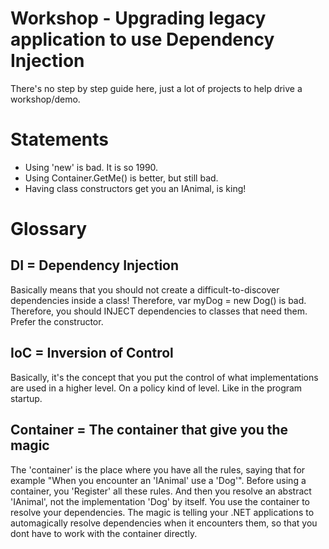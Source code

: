 # Workshop - Upgrading legacy application to use Dependency Injection

There's no step by step guide here, just a lot of projects to help drive a workshop/demo.

# Statements

* Using 'new' is bad. It is so 1990.
* Using Container.GetMe<IAnimal>() is better, but still bad.
* Having class constructors get you an IAnimal, is king!

# Glossary

## DI = Dependency Injection 
Basically means that you should not create a difficult-to-discover dependencies inside a class! 
Therefore, var myDog = new Dog() is bad.
Therefore, you should INJECT dependencies to classes that need them. Prefer the constructor.

## IoC = Inversion of Control
Basically, it's the concept that you put the control of what implementations are used in a higher level. On a policy kind of level.
Like in the program startup.

## Container = The container that give you the magic

The 'container' is the place where you have all the rules, saying that for example "When you encounter an 'IAnimal' use a 'Dog'".
Before using a container, you 'Register' all these rules. And then you resolve an abstract 'IAnimal', not the implementation 'Dog' by itself.
You use the container to resolve your dependencies.
The magic is telling your .NET applications to automagically resolve dependencies when it encounters them, so that you dont have to work with the container directly.
